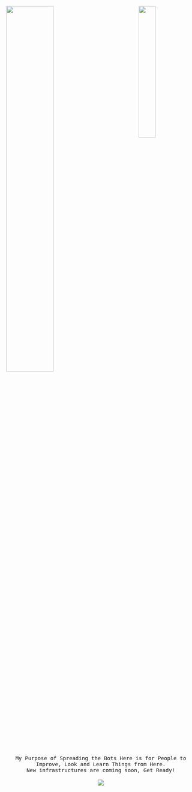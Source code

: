 <img width="50%" src= "https://readme-typing-svg.demolab.com?font=Fira+Code&pause=1000&color=FFFFFF&background=FF6AAA00&vCenter=false&multiline=true&width=435&height=30&lines=Hi+👋,%2C+I'm+Korbila"><img align="right" width="30%" src="https://count.getloli.com/get/@:arvislayer?theme=asoul">
<p align="center">
<br><br>
<samp>
My Purpose of Spreading the Bots Here is for People to Improve, Look and Learn Things from Here.<br>
New infrastructures are coming soon, Get Ready!<br>
</samp>
<br>
<img src="https://komarev.com/ghpvc/?username=mykorbila">
</p>
